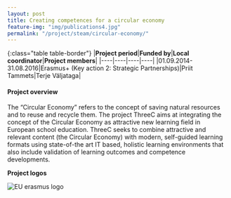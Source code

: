 ```yaml
---
layout: post
title: Creating competences for a circular economy
feature-img: "img/publications4.jpg"
permalink: "/project/steam/circular-economy/"
---
```


{:class="table table-border"}
|**Project period**|**Funded by**|**Local coordinator**|**Project members**|
|----|----|----|----|
|01.09.2014-31.08.2016|Erasmus+ (Key action 2: Strategic Partnerships)|Priit Tammets|Terje Väljataga|

#### Project overview
The “Circular Economy” refers to the concept of saving natural resources and to reuse and recycle them. The project ThreeC aims at integrating the concept of the Circular Economy as attractive new learning field in European school education. ThreeC seeks to combine  attractive and relevant content (the Circular Economy) with modern, self-guided learning formats using state-of-the art IT based, holistic learning environments that also include validation of learning outcomes and competence developments.

**Project logos**
<div> 
    <img class="img-fluid-innews" src="{{ '/img/financier_logos/erasmus_K2.jpg' | prepend: site.baseurl }}" alt="EU erasmus logo">
</div>